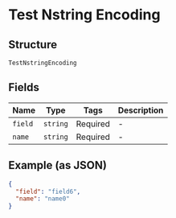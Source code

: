 
# Test Nstring Encoding

## Structure

`TestNstringEncoding`

## Fields

| Name | Type | Tags | Description |
|  --- | --- | --- | --- |
| `field` | `string` | Required | - |
| `name` | `string` | Required | - |

## Example (as JSON)

```json
{
  "field": "field6",
  "name": "name0"
}
```

